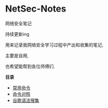 # NetSec-Notes
网络安全笔记

持续更新ing

用来记录我网络安全学习过程中产出和收集的笔记,

主要是自用,

也希望能帮到各位师傅们.

**目录**

- [常用命令](docs/常用命令(持续更新).md)
- [命令对照](docs/win-Linux命令对照(部分).md)
- [谷歌语法搜集](docs/Google-Dorks.md)
